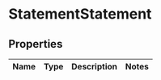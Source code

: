 
# StatementStatement

## Properties
Name | Type | Description | Notes
------------ | ------------- | ------------- | -------------



